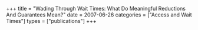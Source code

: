 +++
title = "Wading Through Wait Times: What Do Meaningful Reductions And Guarantees Mean?"
date = 2007-06-26
categories = ["Access and Wait Times"]
types = ["publications"]
+++

